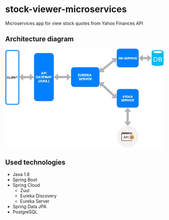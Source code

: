 # stock-viewer-microservices
Microservices app for view stock quotes from Yahoo Finances API

## Architecture diagram
![architecture](https://github.com/malinowskij/img/blob/master/Untitled%20Diagram.jpg)

## Used technologies
* Java 1.8
* Spring Boot
* Spring Cloud
  * Zuul
  * Eureka Discovery
  * Eureka Server
* Spring Data JPA
* PostgreSQL


